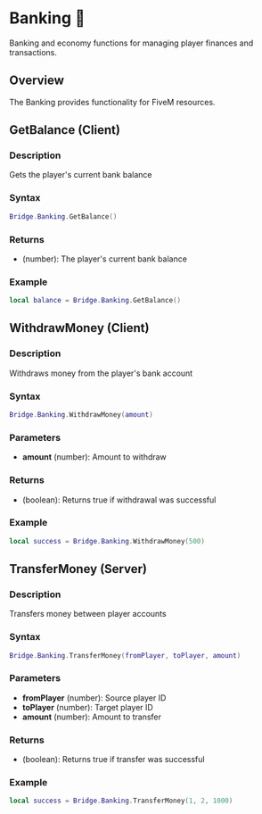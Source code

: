 # Banking 🏦

<!--META
nav: true
toc: true
description: Banking and economy functions for managing player finances and transactions.
-->

Banking and economy functions for managing player finances and transactions.

## Overview

The Banking provides functionality for FiveM resources.

## GetBalance (Client)

### Description
Gets the player's current bank balance

### Syntax
```lua
Bridge.Banking.GetBalance()
```

### Returns
- (number): The player's current bank balance

### Example
```lua
local balance = Bridge.Banking.GetBalance()
```

## WithdrawMoney (Client)

### Description
Withdraws money from the player's bank account

### Syntax
```lua
Bridge.Banking.WithdrawMoney(amount)
```

### Parameters
- **amount** (number): Amount to withdraw

### Returns
- (boolean): Returns true if withdrawal was successful

### Example
```lua
local success = Bridge.Banking.WithdrawMoney(500)
```

## TransferMoney (Server)

### Description
Transfers money between player accounts

### Syntax
```lua
Bridge.Banking.TransferMoney(fromPlayer, toPlayer, amount)
```

### Parameters
- **fromPlayer** (number): Source player ID
- **toPlayer** (number): Target player ID
- **amount** (number): Amount to transfer

### Returns
- (boolean): Returns true if transfer was successful

### Example
```lua
local success = Bridge.Banking.TransferMoney(1, 2, 1000)
```

